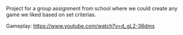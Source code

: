 Project for a group assignment from school where we could create any game we liked based on set criterias.

Gameplay: https://www.youtube.com/watch?v=d_gL2-36dms
